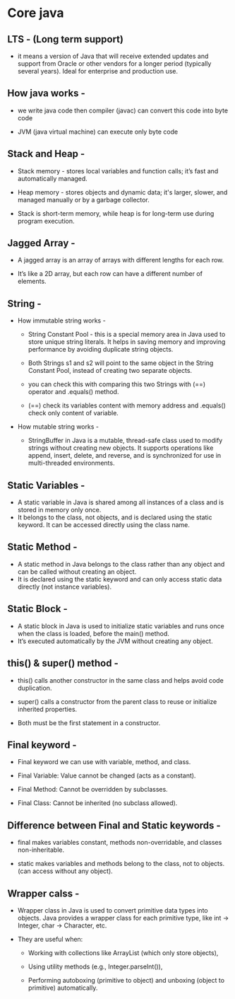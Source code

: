 
# Core java

## LTS - (Long term support)
- it means a version of Java that will receive extended updates and support from Oracle or other vendors for a longer period (typically several years). Ideal for enterprise and production use.

## How java works -
- we write java code then compiler (javac) can convert this code into byte code

- JVM (java virtual machine) can execute only byte code

## Stack and Heap - 
- Stack memory -  stores local variables and function calls; it’s fast and automatically managed.

- Heap memory - stores objects and dynamic data; it's larger, slower, and managed manually or by a garbage collector.

- Stack is short-term memory, while heap is for long-term use during program execution.

## Jagged Array - 
- A jagged array is an array of arrays with different lengths for each row.

- It’s like a 2D array, but each row can have a different number of elements.

## String - 
- How immutable string works - 
    - String Constant Pool - this is a special memory area in Java used to store unique string literals. It helps in saving memory and improving performance by avoiding duplicate string objects.

    - Both Strings s1 and s2 will point to the same object in the String Constant Pool, instead of creating two separate objects.

    - you can check this with comparing this two Strings with (==) operator and .equals() method.

    - (==) check its variables content with memory address and .equals() check only content of variable.

- How mutable string works - 
    - StringBuffer in Java is a mutable, thread-safe class used to modify strings without creating new objects. It supports operations like append, insert, delete, and reverse, and is synchronized for use in multi-threaded environments.


## Static Variables - 
- A static variable in Java is shared among all instances of a class and is stored in memory only once. 
- It belongs to the class, not objects, and is declared using the static keyword. It can be accessed directly using the class name.

## Static Method - 
- A static method in Java belongs to the class rather than any object and can be called without creating an object. 
- It is declared using the static keyword and can only access static data directly (not instance variables).

## Static Block - 
- A static block in Java is used to initialize static variables and runs once when the class is loaded, before the main() method. 
- It’s executed automatically by the JVM without creating any object.

## this() & super() method -
- this() calls another constructor in the same class and helps avoid code duplication.

- super() calls a constructor from the parent class to reuse or initialize inherited properties.

- Both must be the first statement in a constructor.


## Final keyword - 
- Final keyword we can use with variable, method, and class.

- Final Variable: Value cannot be changed (acts as a constant).

- Final Method: Cannot be overridden by subclasses.

- Final Class: Cannot be inherited (no subclass allowed).


## Difference between Final and Static keywords - 
- final makes variables constant, methods non-overridable, and classes non-inheritable.

- static makes variables and methods belong to the class, not to objects. (can access without any object).


## Wrapper calss - 
- Wrapper class in Java is used to convert primitive data types into objects. Java provides a wrapper class for each primitive type, like int → Integer, char → Character, etc.

- They are useful when:

    - Working with collections like ArrayList (which only store objects),

    - Using utility methods (e.g., Integer.parseInt()),

    - Performing autoboxing (primitive to object) and unboxing (object to primitive) automatically.
